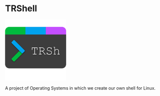 # TRShell

<img src="logo/trsh_logo.png" alt="TRShell Logo" width="200"/>

A project of Operating Systems in which we create our own shell for Linux.
